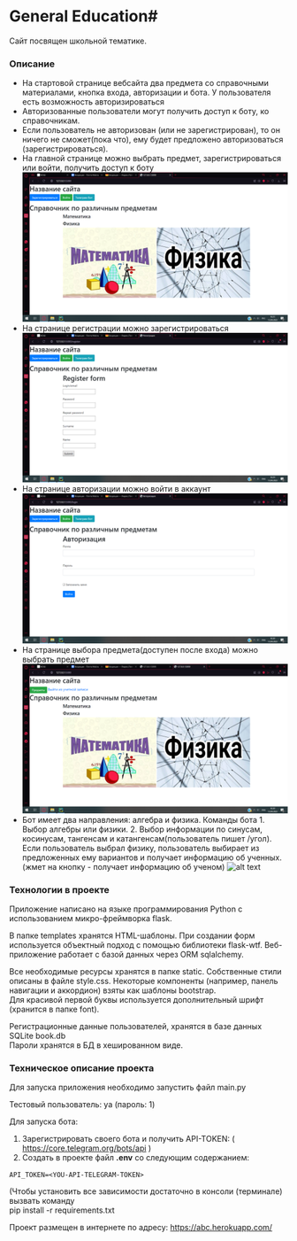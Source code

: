 # General Education#

Сайт посвящен школьной тематике.

 

### Описание ### 
* На стартовой странице вебсайта два предмета со справочными материалами, кнопка входа, авторизации и бота. У пользователя есть возможность авторизироваться
* Авторизованные пользователи могут получить доступ к боту, ко справочникам.
* Если пользователь не авторизован (или не зарегистрирован), то он ничего не сможет(пока что), 
ему будет предложено авторизоваться (зарегистрироваться).   
* На главной странице можно выбрать предмет, зарегистрироваться или войти, получить доступ к боту  
![alt text](static/img/screens/home.jpg)
* На странице регистрации можно зарегистрироваться  
![alt text](static/img/screens/reg.jpg)
* На странице авторизации можно войти в аккаунт
![alt text](static/img/screens/avtoriz.jpg) 
* На странице выбора предмета(доступен после входа) можно выбрать предмет
![alt text](static/img/screens/predmet.jpg) 
* Бот имеет два направления: алгебра и физика.  Команды бота 1. Выбор алгебры или физики. 2. Выбор информации по синусам, косинусам, тангенсам и катангенсам(пользователь пишет /угол). Если пользователь выбрал физику, пользователь выбирает из предложенных ему вариантов и получает информацию об ученных.(жмет на кнопку - получает информацию об ученом)
![alt text](screens/bot.png) 

 

### Технологии в проекте ###

Приложение написано на языке программирования Python c использованием микро-фреймворка flask. 

В папке templates хранятся HTML-шаблоны. 
При создании форм используется объектный подход с помощью библиотеки flask-wtf.
Веб-приложение работает с базой данных через ORM sqlalchemy.

Все необходимые ресурсы хранятся в папке static. Собственные стили описаны в файле style.css.
Некоторые компоненты (например, панель навигации и аккордион) взяты как шаблоны bootstrap.   
Для красивой первой буквы используется дополнительный шрифт (хранится в папке font). 

Регистрационные данные пользователей, хранятся 
в базе данных SQLite book.db   
Пароли хранятся в БД в хешированном виде. 

### Техническое описание проекта ###
Для запуска приложения необходимо запустить файл main.py  

Тестовый пользователь: ya (пароль: 1) 

Для запуска бота: 
1. Зарегистрировать своего бота и получить API-TOKEN: ( https://core.telegram.org/bots/api )
2. Создать в проекте файл **.env** со следующим содержанием:

```
API_TOKEN=<YOU-API-TELEGRAM-TOKEN>
```

(Чтобы установить все зависимости 
достаточно в консоли (терминале) вызвать команду  
pip install -r requirements.txt

Проект размещен в интернете по адресу: https://abc.herokuapp.com/
